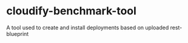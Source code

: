 # cloudify-benchmark-tool
A tool used to create and install deployments based on uploaded rest-blueprint
